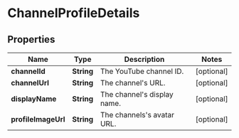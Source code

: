 

# ChannelProfileDetails


## Properties

Name | Type | Description | Notes
------------ | ------------- | ------------- | -------------
**channelId** | **String** | The YouTube channel ID. |  [optional]
**channelUrl** | **String** | The channel&#39;s URL. |  [optional]
**displayName** | **String** | The channel&#39;s display name. |  [optional]
**profileImageUrl** | **String** | The channels&#39;s avatar URL. |  [optional]



